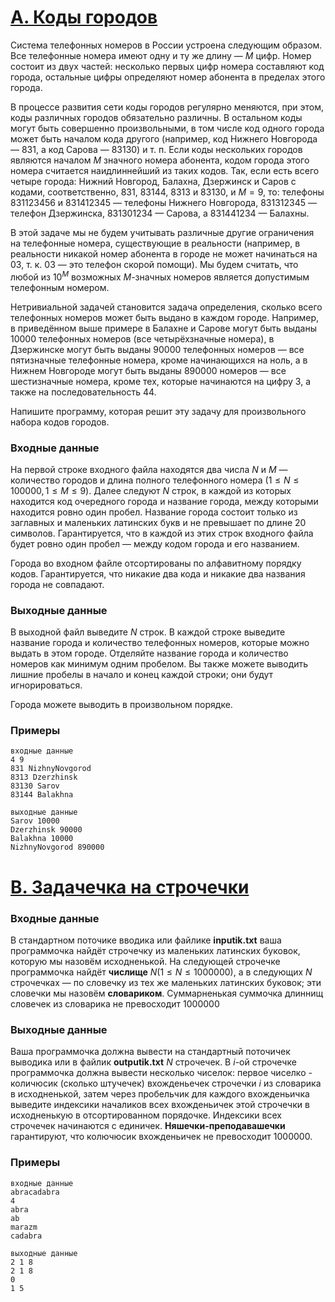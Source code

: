 # [A. Коды городов](https://informatics.mccme.ru/mod/statements/view.php?id=35707#1)
Система телефонных номеров в России устроена следующим образом. Все телефонные номера имеют одну и ту же длину — $M$ цифр. Номер состоит из двух частей: несколько первых цифр номера составляют код города, остальные цифры определяют номер абонента в пределах этого города.

В процессе развития сети коды городов регулярно меняются, при этом, коды различных городов обязательно различны. В остальном коды могут быть совершенно произвольными, в том числе код одного города может быть началом кода другого (например, код Нижнего Новгорода — $831$, а код Сарова — $83130$) и т. п. Если коды нескольких городов являются началом $M$ значного номера абонента, кодом города этого номера считается наидлиннейший из таких кодов. Так, если есть всего четыре города: Нижний Новгород, Балахна, Дзержинск и Саров с кодами, соответственно, $831$, $83144$, $8313$ и $83130$, и $M = 9$, то: телефоны $831123456$ и $831412345$ — телефоны Нижнего Новгорода, $831312345$ — телефон Дзержинска, $831301234$ — Сарова, а $831441234$ — Балахны.

В этой задаче мы не будем учитывать различные другие ограничения на телефонные номера, существующие в реальности (например, в реальности никакой номер абонента в городе не может начинаться на $03$, т. к. $03$ — это телефон скорой помощи). Мы будем считать, что любой из $10^M$ возможных $M$-значных номеров является допустимым телефонным номером.

Нетривиальной задачей становится задача определения, сколько всего телефонных номеров может быть выдано в каждом городе. Например, в приведённом выше примере в Балахне и Сарове могут быть выданы $10 000$ телефонных номеров (все четырёхзначные номера), в Дзержинске могут быть выданы $90000$ телефонных номеров — все пятизначные телефонные номера, кроме начинающихся на ноль, а в Нижнем Новгороде могут быть выданы $890 000$ номеров — все шестизначные номера, кроме тех, которые начинаются на цифру $3$, а также на последовательность $44$.

Напишите программу, которая решит эту задачу для произвольного набора кодов городов.

### Входные данные
На первой строке входного файла находятся два числа $N$ и $M$ — количество городов и длина полного телефонного номера $(1 ≤ N ≤ 100 000, 1 ≤ M ≤ 9)$. Далее следуют $N$ строк, в каждой из которых находится код очередного города и название города, между которыми находится ровно один пробел. Название города состоит только из заглавных и маленьких латинских букв и не превышает по длине $20$ символов. Гарантируется, что в каждой из этих строк входного файла будет ровно один пробел — между кодом города и его названием.

Города во входном файле отсортированы по алфавитному порядку кодов. Гарантируется, что никакие два кода и никакие два названия города не совпадают.

### Выходные данные
В выходной файл выведите $N$ строк. В каждой строке выведите название города и количество телефонных номеров, которые можно выдать в этом городе. Отделяйте название города и количество номеров как минимум одним пробелом. Вы также можете выводить лишние пробелы в начало и конец каждой строки; они будут игнорироваться.

Города можете выводить в произвольном порядке.
### Примеры
```
входные данные
4 9
831 NizhnyNovgorod
8313 Dzerzhinsk
83130 Sarov
83144 Balakhna
```
```
выходные данные
Sarov 10000
Dzerzhinsk 90000
Balakhna 10000
NizhnyNovgorod 890000
```

# [B. Задачечка на строчечки](https://informatics.mccme.ru/mod/statements/view.php?id=35707&chapterid=111732#1)
### Входные данные
В стандартном поточике вводика или файлике **inputik.txt** ваша программочка найдёт строчечку из маленьких латинских буковок, которую мы назовём исходненькой. На следующей строчечке программочка найдёт **числище** $N (1 ≤ N ≤ 1 000 000)$, а в следующих $N$ строчечках — по словечку из тех же маленьких латинских буковок; эти словечки мы назовём **словариком**. Суммарненькая суммочка длиннищ словечек из словарика не превосходит $1 000 000$

### Выходные данные
Ваша программочка должна вывести на стандартный поточичек выводика или в файлик **outputik.txt** $N$ строчечек. В $i$-ой строчечке программочка должна вывести несколько чиселок: первое чиселко - количюсик (сколько штучечек) вхожденьечек строчечки $i$ из словарика в исходненькой, затем через пробельчик для каждого вхожденьичка выведите индексики началиков всех вхожденьичек этой строчечки в исходненькую в отсортированном порядочке. Индексики всех строчечек начинаются с единичек. **Няшечки-преподавашечки** гарантируют, что колючюсик вхожденьичек не превосходит $1 000 000$.
### Примеры
```
входные данные
abracadabra
4
abra
ab
marazm
cadabra
```
```
выходные данные
2 1 8
2 1 8
0
1 5
```

